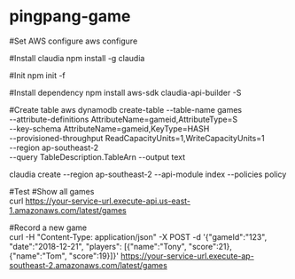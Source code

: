 # pingpang-game

#Set AWS configure
aws configure

#Install claudia
npm install -g claudia

#Init
npm init -f

#Install dependency
npm install aws-sdk claudia-api-builder -S

#Create table
aws dynamodb create-table --table-name games \
  --attribute-definitions AttributeName=gameid,AttributeType=S \
  --key-schema AttributeName=gameid,KeyType=HASH \
  --provisioned-throughput ReadCapacityUnits=1,WriteCapacityUnits=1 \
  --region ap-southeast-2 \
  --query TableDescription.TableArn --output text
  
claudia create --region ap-southeast-2 --api-module index --policies policy

#Test
#Show all games  
curl https://your-service-url.execute-api.us-east-1.amazonaws.com/latest/games

#Record a new game  
curl -H "Content-Type: application/json" -X POST -d '{"gameId":"123", "date":"2018-12-21", "players": [{"name":"Tony", "score":21},{"name":"Tom", "score":19}]}' https://your-service-url.execute-ap-southeast-2.amazonaws.com/latest/games
